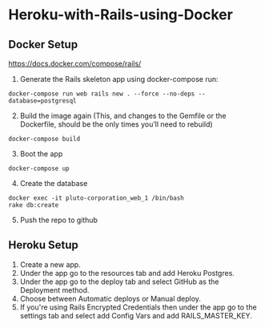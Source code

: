 # Heroku-with-Rails-using-Docker

## Docker Setup
https://docs.docker.com/compose/rails/

1. Generate the Rails skeleton app using docker-compose run:

```
docker-compose run web rails new . --force --no-deps --database=postgresql
```

2. Build the image again (This, and changes to the Gemfile or the Dockerfile, should be the only times you’ll need to rebuild)

```
docker-compose build
```

3. Boot the app

```
docker-compose up
```

4. Create the database

```
docker exec -it pluto-corporation_web_1 /bin/bash
rake db:create
```

5. Push the repo to github

## Heroku Setup

1. Create a new app.
2. Under the app go to the resources tab and add Heroku Postgres.
3. Under the app go to the deploy tab and select GitHub as the Deployment method.
4. Choose between Automatic deploys or Manual deploy.
5. If you're using Rails Encrypted Credentials then under the app go to the settings tab and select add Config Vars and add RAILS_MASTER_KEY.

